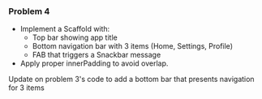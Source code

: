 ### Problem 4
- Implement a Scaffold with:
  - Top bar showing app title
  - Bottom navigation bar with 3 items (Home, Settings, Profile)
  - FAB that triggers a Snackbar message
- Apply proper innerPadding to avoid overlap.

Update on problem 3's code to add a bottom bar that presents navigation for 3 items
